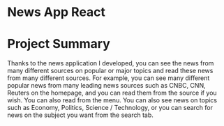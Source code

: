 # News App React
# Project Summary

Thanks to the news application I developed, you can see the news from many different sources on popular or major topics and read these news from many different sources. For example, you can see many different popular news from many leading news sources such as CNBC, CNN, Reuters on the homepage, and you can read them from the source if you wish. You can also read from the menu. You can also see news on topics such as Economy, Politics, Science / Technology, or you can search for news on the subject you want from the search tab.

